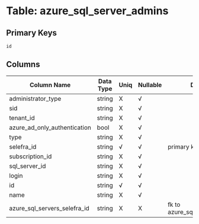 # Table: azure_sql_server_admins

## Primary Keys 

```
id
```


## Columns 

|  Column Name   |  Data Type  | Uniq | Nullable | Description | 
|  ----  | ----  | ----  | ----  | ---- | 
| administrator_type | string | X | √ |  | 
| sid | string | X | √ |  | 
| tenant_id | string | X | √ |  | 
| azure_ad_only_authentication | bool | X | √ |  | 
| type | string | X | √ |  | 
| selefra_id | string | √ | √ | primary keys value md5 | 
| subscription_id | string | X | √ |  | 
| sql_server_id | string | X | √ |  | 
| login | string | X | √ |  | 
| id | string | √ | √ |  | 
| name | string | X | √ |  | 
| azure_sql_servers_selefra_id | string | X | X | fk to azure_sql_servers.selefra_id | 


